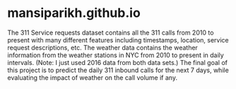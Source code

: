 # mansiparikh.github.io
The 311 Service requests dataset contains all the 311 calls from 2010 to present with many different features including timestamps, location, service request descriptions, etc. The weather data contains the weather information from the weather stations in NYC from 2010 to present in daily intervals. (Note: I just used 2016 data from both data sets.) The final goal of this project is to predict the daily 311 inbound calls for the next 7 days, while evaluating the impact of weather on the call volume if any.
